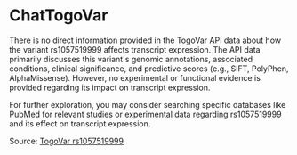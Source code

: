 # ChatTogoVar

There is no direct information provided in the TogoVar API data about how the variant rs1057519999 affects transcript expression. The API data primarily discusses this variant's genomic annotations, associated conditions, clinical significance, and predictive scores (e.g., SIFT, PolyPhen, AlphaMissense). However, no experimental or functional evidence is provided regarding its impact on transcript expression.

For further exploration, you may consider searching specific databases like PubMed for relevant studies or experimental data regarding rs1057519999 and its effect on transcript expression.

Source: [TogoVar rs1057519999](https://togovar.biosciencedbc.jp/)